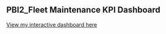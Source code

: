 ## PBI2_Fleet Maintenance KPI Dashboard


[View my interactive dashboard here](https://app.powerbi.com/links/Xn2knuLpMH?ctid=cdde5f03-e76e-4e66-a7d0-a13f190d7613&pbi_source=linkShare)
